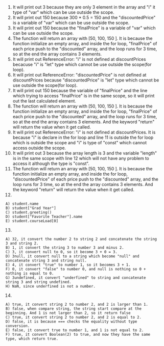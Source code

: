 1. It will print out 3 because they are only 3 element in the array and "i" it type of "var" which can be use outside the scope.
2. It will print out 150 because 300 * 0.5 = 150 and the "discountedPrice" is a variable of "var" which can be use outside the scope.
3. It will print out 150 because the "finalPrice" is a variable of "var" which can be use outside the scope.
4. The function will return an array with [50, 100, 150 ]. It is because the function initialize an empty array, and inside the for loop, "finalPrice" of each price push to the "discounted" array, and the loop runs for 3 time, so at the end the array contains 3 elements.
5. It will print out ReferenceError: "i" is not defined at discountPrices becacuse "i" is "let" type which cannot be use outside the scope(for loop).
6. It will print out ReferenceError: "discountedPrice" is not defined at discountPrices because "discountedPrice" is "let" type which cannot be use outside the scope(for loop).
7. It will print out 150 because the variable of "finalPrice" and the line which trying to access "finalPrice" is in the same scope, so it will print out the last calculated element.
8. The function will return an array with [50, 100, 150 ]. It is because the function initialize an empty array, and inside the for loop, "finalPrice" of each price push to the "discounted" array, and the loop runs for 3 time, so at the end the array contains 3 elements. And the keyword "return" will return the value when it get called.
9. It will print out ReferenceError: "i" is not defined at discountPrices. It is because "i" is declare in the for loop and line 11 is outside the for loop which is outside the scope and "i" is type of "const" which cannot access outside the scope. 
10. It will print out 3 because the array length is 3 and the variable "length" is in the same scope with line 12 which will not have any problem to access it although the type is "const".
11. The function will return an array with [50, 100, 150 ]. It is because the function initialize an empty array, and inside the for loop, "discountedPrice" of each price push to the "discounted" array, and the loop runs for 3 time, so at the end the array contains 3 elements. And the keyword "return" will return the value when it get called.
 12.
    A) student.name
    B) student["Grad Year"]
    C) student.greeting()
    D) student["Favorite Teacher"].name
    E) student.courseLoad[0]
 13.
    A) 32, it convert the number 2 to string 2 and concatenate the string 3 and string 2.
    B) 1, it convert the string 3 to number 3 and minus 2. 
    C) 3, it convert null to 0, so it become 3 + 0 = 3.
    D) 3null, it convert null to a string which become "null" and concatenate string 3 and string null.
    E) 4, it convert "true" to number 1, so it becomes 3 + 1.
    F) 0, it convert "false" to number 0, and null is nothing so 0 + nothing is equal to 0.
    G) 3undefined, it convert "underfined" to string and concatenate string 3 and string undefined.
    H) NaN, since underfined is not a number.
 14.
    A) true, it convert string 2 to number 2, and 2 is larger than 1.
    B) false, when compare string, the string start compare at the beginning. And 1 is not larger than 2, so it return false
    C) true, it convert string 2 to number 2, and 2 is equal to 2.
    D) false, it is because === checks the equality without type conversion.
    E) false, it convert true to number 1, and 1 is not equal to 2.
    F) true, it convert Boolean(2) to true, and now they have the same type, which return true.
 
  
